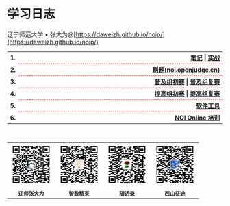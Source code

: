 # 学习日志

辽宁师范大学 &bull; 张大为@[https://daweizh.github.io/noip/](https://daweizh.github.io/noip/)

<table style="border:none;width:100%;">
  <tr>
    <th style="border:0px;text-align:left;width:50px;">1.</th>
    <th style="border:0px; border-bottom:1px dashed red;width:100%;" align="right">
      <a href='notes/'>笔记</a> |
      <a href='skill/'>实战</a>
    </th>
  </tr>
  <tr>
    <th style="border:0px;text-align:left;width:50px;">2.</th>
    <th style="border:0px; border-bottom:1px dashed red;width:100%;" align="right">
      <a href='noi_openjudge_cn/'>刷题(noi.openjudge.cn)</a>
    </th>
  </tr>
  <tr>
    <th style="border:0px;text-align:left;width:50px;">3.</th>
    <th style="border:0px; border-bottom:1px dashed red;width:100%;" align="right">
      <a href='junior/preliminary/'>普及组初赛</a> |
      <a href='junior/repecharge/'>普及组复赛</a>
    </th>
  </tr>
  <tr>
    <th style="border:0px;text-align:left;width:50px;">4.</th>
    <th style="border:0px; border-bottom:1px dashed red;width:100%;" align="right">
      <a href='senior/preliminary/'>提高组初赛</a> |
      <a href='senior/repecharge/'>提高组复赛</a>
    </th>
  </tr>
  <tr>
    <th style="border:0px;text-align:left;width:50px;">5.</th>
    <th style="border:0px; border-bottom:1px dashed red;width:100%;" align="right">
      <a href='tool/'>软件工具</a>
    </th>
  </tr>
  <tr>
    <th style="border:0px;text-align:left;width:50px;">6.</th>
    <th style="border:0px; border-bottom:1px dashed red;width:100%;" align="right">
      <a href='noi_online_tutorial/'>NOI Online 培训</a>
    </th>
  </tr>
</table>

<br/>

<table style="border:0px;font-size:12px;width:100%">
  <tr>
    <td style="border:0px;">
      <img src="assets/me/img/zdw.jpg" width="100">
    </td>
    <td style="border:0px;">
      <img src="assets/me/img/idea.jpg" width="100">
    </td>
    <td style="border:0px;">
      <img src="assets/me/img/shl.jpg" width="100">
    </td>
    <td style="border:0px;">
      <img src="assets/me/img/xszt.jpg" width="100">
    </td>
  </tr>
  <tr>
    <th style="border:0px;text-align:center;">辽师张大为</th>
    <th style="border:0px;text-align:center;">智数精英</th>
    <th style="border:0px;text-align:center;">随话录</th>
    <th style="border:0px;text-align:center;">西山征途</th>
  </tr>
</table>


